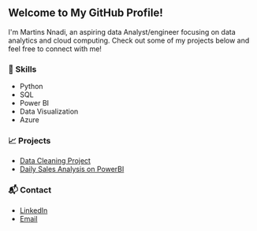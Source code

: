 ## Welcome to My GitHub Profile! 
I'm Martins Nnadi, an aspiring data Analyst/engineer focusing on data analytics and cloud computing. Check out some of my projects below and feel free to connect with me! 
### 🔧 Skills 
- Python
- SQL
- Power BI
- Data Visualization
- Azure
### 📈 Projects
- [Data Cleaning Project](https://github.com/martinsnnadi/Data-Cleaning-on-SQL-Server)
- [Daily Sales Analysis on PowerBI](https://github.com/martinsnnadi/PowerBI-Daily-Sales-Analysis)
### 📬 Contact
- [LinkedIn](https://www.linkedin.com/in/nnadi-martins-50628a42/)
- [Email](mailto:martinsnnadi@yahoo.com)
